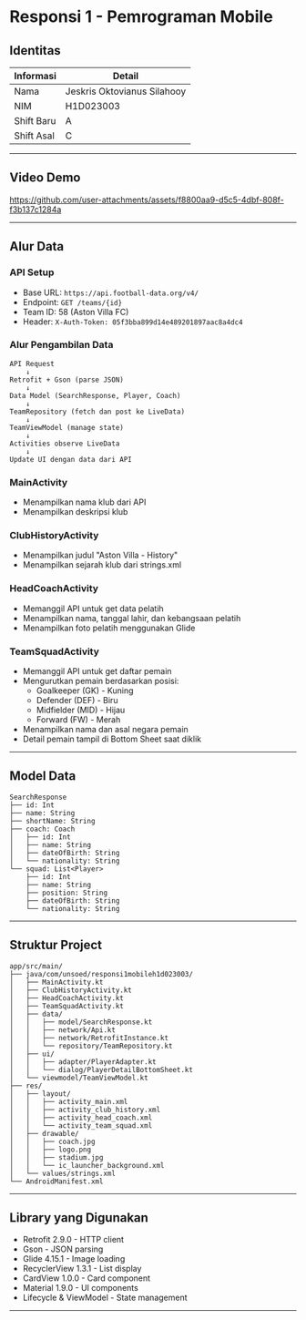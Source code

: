 # Responsi 1 - Pemrograman Mobile

## Identitas

| Informasi | Detail |
|-----------|--------|
| Nama | Jeskris Oktovianus Silahooy |
| NIM | H1D023003 |
| Shift Baru | A |
| Shift Asal | C |

---

## Video Demo

https://github.com/user-attachments/assets/f8800aa9-d5c5-4dbf-808f-f3b137c1284a

---

## Alur Data

### API Setup
- Base URL: `https://api.football-data.org/v4/`
- Endpoint: `GET /teams/{id}`
- Team ID: 58 (Aston Villa FC)
- Header: `X-Auth-Token: 05f3bba899d14e489201897aac8a4dc4`

### Alur Pengambilan Data

```
API Request
    ↓
Retrofit + Gson (parse JSON)
    ↓
Data Model (SearchResponse, Player, Coach)
    ↓
TeamRepository (fetch dan post ke LiveData)
    ↓
TeamViewModel (manage state)
    ↓
Activities observe LiveData
    ↓
Update UI dengan data dari API
```

### MainActivity
- Menampilkan nama klub dari API
- Menampilkan deskripsi klub

### ClubHistoryActivity
- Menampilkan judul "Aston Villa - History"
- Menampilkan sejarah klub dari strings.xml

### HeadCoachActivity
- Memanggil API untuk get data pelatih
- Menampilkan nama, tanggal lahir, dan kebangsaan pelatih
- Menampilkan foto pelatih menggunakan Glide

### TeamSquadActivity
- Memanggil API untuk get daftar pemain
- Mengurutkan pemain berdasarkan posisi:
  - Goalkeeper (GK) - Kuning
  - Defender (DEF) - Biru
  - Midfielder (MID) - Hijau
  - Forward (FW) - Merah
- Menampilkan nama dan asal negara pemain
- Detail pemain tampil di Bottom Sheet saat diklik

---

## Model Data

```
SearchResponse
├── id: Int
├── name: String
├── shortName: String
├── coach: Coach
│   ├── id: Int
│   ├── name: String
│   ├── dateOfBirth: String
│   └── nationality: String
└── squad: List<Player>
    ├── id: Int
    ├── name: String
    ├── position: String
    ├── dateOfBirth: String
    └── nationality: String
```

---

## Struktur Project

```
app/src/main/
├── java/com/unsoed/responsi1mobileh1d023003/
│   ├── MainActivity.kt
│   ├── ClubHistoryActivity.kt
│   ├── HeadCoachActivity.kt
│   ├── TeamSquadActivity.kt
│   ├── data/
│   │   ├── model/SearchResponse.kt
│   │   ├── network/Api.kt
│   │   ├── network/RetrofitInstance.kt
│   │   └── repository/TeamRepository.kt
│   ├── ui/
│   │   ├── adapter/PlayerAdapter.kt
│   │   └── dialog/PlayerDetailBottomSheet.kt
│   └── viewmodel/TeamViewModel.kt
├── res/
│   ├── layout/
│   │   ├── activity_main.xml
│   │   ├── activity_club_history.xml
│   │   ├── activity_head_coach.xml
│   │   └── activity_team_squad.xml
│   ├── drawable/
│   │   ├── coach.jpg
│   │   ├── logo.png
│   │   ├── stadium.jpg
│   │   └── ic_launcher_background.xml
│   └── values/strings.xml
└── AndroidManifest.xml
```

---

## Library yang Digunakan

- Retrofit 2.9.0 - HTTP client
- Gson - JSON parsing
- Glide 4.15.1 - Image loading
- RecyclerView 1.3.1 - List display
- CardView 1.0.0 - Card component
- Material 1.9.0 - UI components
- Lifecycle & ViewModel - State management

---

